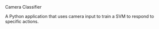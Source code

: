 Camera Classifier

A Python application that uses camera input to train a SVM to respond to specific actions.
